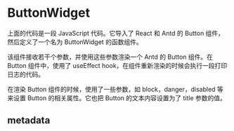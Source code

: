 # ButtonWidget

上面的代码是一段 JavaScript 代码。它导入了 React 和 Antd 的 Button 组件，然后定义了一个名为 ButtonWidget 的函数组件。

该组件接收若干个参数，并使用这些参数渲染一个 Antd 的 Button 组件。在 Button 组件中，使用了 useEffect hook，在组件重新渲染的时候会执行一段打印日志的代码。

在渲染 Button 组件的时候，使用了一些参数，如 block，danger，disabled 等来设置 Button 的相关属性。它也把 Button 的文本内容设置为了 title 参数的值。

## metadata